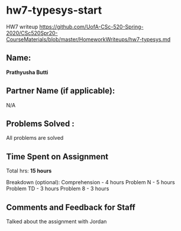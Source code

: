 # hw7-typesys-start

HW7 writeup
https://github.com/UofA-CSc-520-Spring-2020/CSc520Spr20-CourseMaterials/blob/master/HomeworkWriteups/hw7-typesys.md

## Name:

**Prathyusha Butti**


## Partner Name (if applicable):
N/A

## Problems Solved : 
All problems are solved


## Time Spent on Assignment

Total hrs: **15 hours**

Breakdown (optional): 
Comprehension  - 4 hours
Problem N - 5 hours
Problem TD - 3 hours
Problem 8 - 3 hours


## Comments and Feedback for Staff
Talked about the assignment with Jordan
